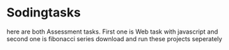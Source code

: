 # Sodingtasks 
here are both Assessment tasks. First one is Web task with javascript and second one is fibonacci series 
download and run these projects seperately 

